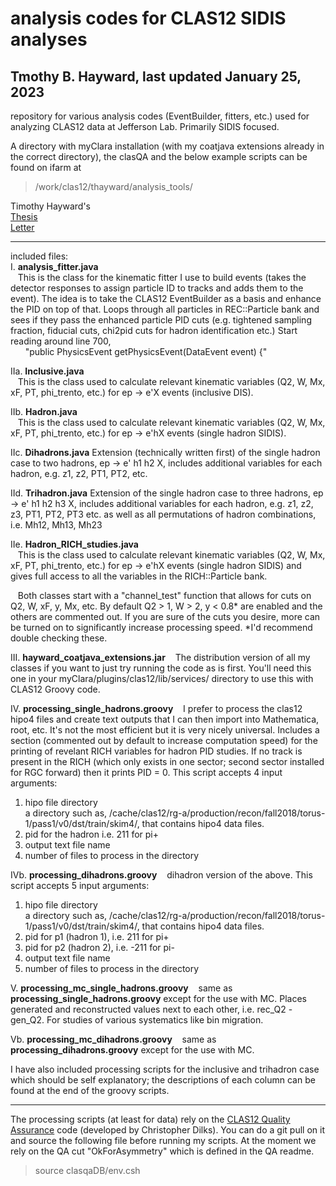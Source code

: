 # analysis codes for CLAS12 SIDIS analyses
## Tmothy B. Hayward, last updated January 25, 2023


repository for various analysis codes (EventBuilder, fitters, etc.) used for analyzing CLAS12 data at Jefferson Lab. Primarily SIDIS focused. 

A directory with myClara installation (with my coatjava extensions already in the correct directory), the clasQA and the below example scripts can be found on ifarm at  
> /work/clas12/thayward/analysis_tools/ 

Timothy Hayward's  
[Thesis](https://www.jlab.org/Hall-B/general/thesis/THayward_thesis.pdf )  
[Letter](https://arxiv.org/abs/2101.04842 )

--------

included files:  
I. **analysis_fitter.java**  
&nbsp;&nbsp;&nbsp;This is the class for the kinematic fitter I use to build events (takes the detector responses to assign particle ID to tracks and adds them to the event). The idea is to take the CLAS12 EventBuilder as a basis and enhance the PID on top of that. Loops through all particles in REC::Particle bank and sees if they pass the enhanced particle PID cuts (e.g. tightened sampling fraction, fiducial cuts, chi2pid cuts for hadron identification etc.) Start reading around line 700,  
&nbsp;&nbsp;&nbsp;&nbsp;&nbsp;&nbsp;"public PhysicsEvent getPhysicsEvent(DataEvent event) {"

IIa. **Inclusive.java**  
&nbsp;&nbsp;&nbsp;This is the class used to calculate relevant kinematic variables (Q2, W, Mx, xF, PT, phi_trento, etc.)  for ep -> e'X events (inclusive DIS). 
  
IIb. **Hadron.java**  
&nbsp;&nbsp;&nbsp;This is the class used to calculate relevant kinematic variables (Q2, W, Mx, xF, PT, phi_trento, etc.)  for ep -> e'hX events (single hadron SIDIS). 

IIc. **Dihadrons.java**
  Extension (technically written first) of the single hadron case to two hadrons, ep -> e' h1 h2 X, includes additional variables for each hadron, e.g. z1, z2, PT1, PT2, etc.
  
IId. **Trihadron.java**
  Extension of the single hadron case to three hadrons, ep -> e' h1 h2 h3 X, includes additional variables for each hadron, e.g. z1, z2, z3, PT1, PT2, PT3 etc. as well as all permutations of hadron combinations, i.e. Mh12, Mh13, Mh23
  
IIe. **Hadron_RICH_studies.java**  
&nbsp;&nbsp;&nbsp;This is the class used to calculate relevant kinematic variables (Q2, W, Mx, xF, PT, phi_trento, etc.) for ep -> e'hX events (single hadron SIDIS) and gives full access to all the variables in the RICH::Particle bank. 
  
&nbsp;&nbsp;&nbsp;Both classes start with a "channel_test" function that allows for cuts on Q2, W, xF, y, Mx, etc. By default Q2 > 1, W > 2, y < 0.8* are enabled and the others are commented out. If you are sure of the cuts you desire, more can be turned on to significantly increase processing speed. *I'd recommend double checking these.
  
  
III. **hayward_coatjava_extensions.jar**
&nbsp;&nbsp;&nbsp;The distribution version of all my classes if you want to just try running the code as is first. You'll need this one in your myClara/plugins/clas12/lib/services/ directory to use this with CLAS12 Groovy code.

IV. **processing_single_hadrons.groovy**
&nbsp;&nbsp;&nbsp;I prefer to process the clas12 hipo4 files and create text outputs that I can then import into Mathematica, root, etc. It's not the most efficient but it is very nicely universal. Includes a section (commented out by default to increase computation speed) for the printing of revelant RICH variables for hadron PID studies. If no track is present in the RICH (which only exists in one sector; second sector installed for RGC forward) then it prints PID = 0. This script accepts 4 input arguments:  
  1. hipo file directory  
  a directory such as, /cache/clas12/rg-a/production/recon/fall2018/torus-1/pass1/v0/dst/train/skim4/, that contains hipo4 data files.  
  2. pid for the hadron i.e. 211 for pi+  
  3. output text file name  
  4. number of files to process in the directory

IVb. **processing_dihadrons.groovy**
&nbsp;&nbsp;&nbsp;dihadron version of the above. This script accepts 5 input arguments:  
  1. hipo file directory  
  a directory such as, /cache/clas12/rg-a/production/recon/fall2018/torus-1/pass1/v0/dst/train/skim4/, that contains hipo4 data files.  
  2. pid for p1 (hadron 1), i.e. 211 for pi+  
  3. pid for p2 (hadron 2), i.e. -211 for pi-
  4. output text file name  
  5. number of files to process in the directory

V. **processing_mc_single_hadrons.groovy**
&nbsp;&nbsp;&nbsp;same as **processing_single_hadrons.groovy** except for the use with MC. Places generated and reconstructed values next to each other, i.e. rec_Q2 - gen_Q2. For studies of various systematics like bin migration.

Vb. **processing_mc_dihadrons.groovy**
&nbsp;&nbsp;&nbsp;same as **processing_dihadrons.groovy** except for the use with MC.

I have also included processing scripts for the inclusive and trihadron case which should be self explanatory; the descriptions of each column can be found at the end of the groovy scripts. 

--------

The processing scripts (at least for data) rely on the [CLAS12 Quality Assurance](https://github.com/JeffersonLab/clasqaDB) code (developed by Christopher Dilks). You can do a git pull on it and source the following file before running my scripts. At the moment we rely on the QA cut "OkForAsymmetry" which is defined in the QA readme.  
> source clasqaDB/env.csh 
